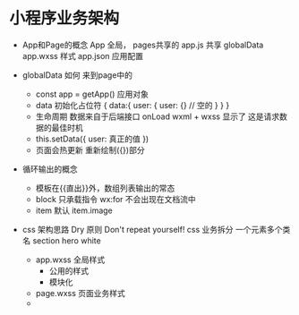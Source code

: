 # 小程序业务架构

- App和Page的概念
  App 全局， pages共享的
  app.js 共享 globalData
  app.wxss 样式
  app.json 应用配置

- globalData 如何 来到page中的
  - const app = getApp()
    应用对象
  - data 初始化占位符
    {
      data:{
        user: {
          user: {} // 空的
        }
      }
    }
  - 生命周期
    数据来自于后端接口
    onLoad wxml + wxss 显示了
    这是请求数据的最佳时机
  - this.setData({
    user: 真正的值
  })
  - 页面会热更新 重新绘制({})部分

- 循环输出的概念
  - 模板在{{直出}}外，数组列表输出的常态
  - block 只承载指令 wx:for 
    不会出现在文档流中
  - item 默认	
    item.image

- css 架构思路
  Dry 原则 Don't repeat yourself!
  css 业务拆分 一个元素多个类名
  section hero white
  - app.wxss 全局样式
    - 公用的样式
    - 模块化
  - page.wxss 页面业务样式
  - 
